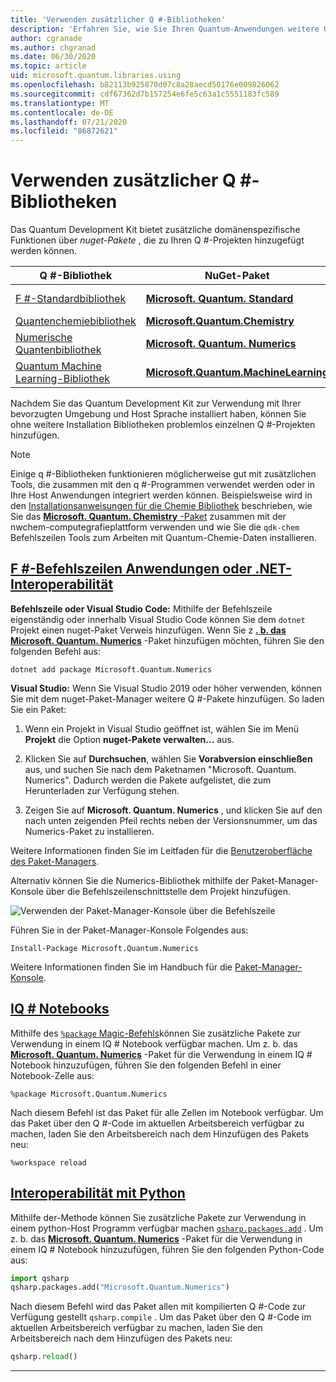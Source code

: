 ```yaml
---
title: 'Verwenden zusätzlicher Q #-Bibliotheken'
description: 'Erfahren Sie, wie Sie Ihren Quantum-Anwendungen weitere Q #-Bibliotheken hinzufügen.'
author: cgranade
ms.author: chgranad
ms.date: 06/30/2020
ms.topic: article
uid: microsoft.quantum.libraries.using
ms.openlocfilehash: b82113b925870d07c8a28aecd50176e009826062
ms.sourcegitcommit: cdf67362d7b157254e6fe5c63a1c5551183fc589
ms.translationtype: MT
ms.contentlocale: de-DE
ms.lasthandoff: 07/21/2020
ms.locfileid: "86872621"
---
```

# <a name="using-additional-q-libraries"></a>Verwenden zusätzlicher Q #-Bibliotheken

Das Quantum Development Kit bietet zusätzliche domänenspezifische Funktionen über _nuget-Pakete_ , die zu Ihren Q #-Projekten hinzugefügt werden können.

| Q #-Bibliothek  | NuGet-Paket | Hinweise |
|---------|---------|--------|
| [F #-Standardbibliothek](xref:microsoft.quantum.libraries.standard.intro) | [**Microsoft. Quantum. Standard**](https://www.nuget.org/packages/Microsoft.Quantum.Standard) | Standardmäßig inbegriffen |
| [Quantenchemiebibliothek](xref:microsoft.quantum.chemistry.concepts.intro) | [**Microsoft.Quantum.Chemistry**](https://www.nuget.org/packages/Microsoft.Quantum.Chemistry) | |
| [Numerische Quantenbibliothek](xref:microsoft.quantum.numerics.intro) | [**Microsoft. Quantum. Numerics**](https://www.nuget.org/packages/Microsoft.Quantum.Numerics) | |
| [Quantum Machine Learning-Bibliothek](xref:microsoft.quantum.libraries.machine-learning.intro) | [**Microsoft.Quantum.MachineLearning**](https://www.nuget.org/packages/Microsoft.Quantum.MachineLearning) | |

Nachdem Sie das Quantum Development Kit zur Verwendung mit Ihrer bevorzugten Umgebung und Host Sprache installiert haben, können Sie ohne weitere Installation Bibliotheken problemlos einzelnen Q #-Projekten hinzufügen.

> [!NOTE]
> Einige q #-Bibliotheken funktionieren möglicherweise gut mit zusätzlichen Tools, die zusammen mit den q #-Programmen verwendet werden oder in Ihre Host Anwendungen integriert werden können.
> Beispielsweise wird in den [Installationsanweisungen für die Chemie Bibliothek](xref:microsoft.quantum.chemistry.concepts.installation) beschrieben, wie Sie das [ **Microsoft. Quantum. Chemistry** -Paket](https://www.nuget.org/packages/Microsoft.Quantum.Chemistry) zusammen mit der nwchem-computegrafieplattform verwenden und wie Sie die `qdk-chem` Befehlszeilen Tools zum Arbeiten mit Quantum-Chemie-Daten installieren.

## <a name="q-command-line-applications-or-net-interopability"></a>[F #-Befehlszeilen Anwendungen oder .NET-Interoperabilität](#tab/tabid-csproj)

**Befehlszeile oder Visual Studio Code:** Mithilfe der Befehlszeile eigenständig oder innerhalb Visual Studio Code können Sie dem `dotnet` Projekt einen nuget-Paket Verweis hinzufügen.
Wenn Sie z [**. b. das Microsoft. Quantum. Numerics**](https://www.nuget.org/packages/Microsoft.Quantum.Numerics) -Paket hinzufügen möchten, führen Sie den folgenden Befehl aus:

```dotnetcli
dotnet add package Microsoft.Quantum.Numerics
```

**Visual Studio:** Wenn Sie Visual Studio 2019 oder höher verwenden, können Sie mit dem nuget-Paket-Manager weitere Q #-Pakete hinzufügen.
So laden Sie ein Paket: 
1. Wenn ein Projekt in Visual Studio geöffnet ist, wählen Sie im Menü **Projekt** die Option **nuget-Pakete verwalten...** aus.

2. Klicken Sie auf **Durchsuchen**, wählen Sie **Vorabversion einschließen** aus, und suchen Sie nach dem Paketnamen "Microsoft. Quantum. Numerics". Dadurch werden die Pakete aufgelistet, die zum Herunterladen zur Verfügung stehen.

3. Zeigen Sie auf **Microsoft. Quantum. Numerics** , und klicken Sie auf den nach unten zeigenden Pfeil rechts neben der Versionsnummer, um das Numerics-Paket zu installieren.

Weitere Informationen finden Sie im Leitfaden für die [Benutzeroberfläche des Paket-Managers](https://docs.microsoft.com/nuget/tools/package-manager-ui).

Alternativ können Sie die Numerics-Bibliothek mithilfe der Paket-Manager-Konsole über die Befehlszeilenschnittstelle dem Projekt hinzufügen.

![Verwenden der Paket-Manager-Konsole über die Befehlszeile](~/media/vs2017-nuget-console-menu.png)

Führen Sie in der Paket-Manager-Konsole Folgendes aus:

```
Install-Package Microsoft.Quantum.Numerics
```

Weitere Informationen finden Sie im Handbuch für die [Paket-Manager-Konsole](https://docs.microsoft.com/nuget/tools/package-manager-console).

## <a name="iq-notebooks"></a>[IQ # Notebooks](#tab/tabid-notebook)

Mithilfe des [ `%package` Magic-Befehls](xref:microsoft.quantum.iqsharp.magic-ref.package)können Sie zusätzliche Pakete zur Verwendung in einem IQ # Notebook verfügbar machen.
Um z. b. das [**Microsoft. Quantum. Numerics**](https://www.nuget.org/packages/Microsoft.Quantum.Numerics) -Paket für die Verwendung in einem IQ # Notebook hinzuzufügen, führen Sie den folgenden Befehl in einer Notebook-Zelle aus:

```
%package Microsoft.Quantum.Numerics
```

Nach diesem Befehl ist das Paket für alle Zellen im Notebook verfügbar.
Um das Paket über den Q #-Code im aktuellen Arbeitsbereich verfügbar zu machen, laden Sie den Arbeitsbereich nach dem Hinzufügen des Pakets neu:

```
%workspace reload
```

## <a name="python-interoperability"></a>[Interoperabilität mit Python](#tab/tabid-python)


Mithilfe der-Methode können Sie zusätzliche Pakete zur Verwendung in einem python-Host Programm verfügbar machen [`qsharp.packages.add`](https://docs.microsoft.com/python/qsharp/qsharp.packages.packages) .
Um z. b. das [**Microsoft. Quantum. Numerics**](https://www.nuget.org/packages/Microsoft.Quantum.Numerics) -Paket für die Verwendung in einem IQ # Notebook hinzuzufügen, führen Sie den folgenden Python-Code aus:

```python
import qsharp
qsharp.packages.add("Microsoft.Quantum.Numerics")
```

Nach diesem Befehl wird das Paket allen mit kompilierten Q #-Code zur Verfügung gestellt `qsharp.compile` .
Um das Paket über den Q #-Code im aktuellen Arbeitsbereich verfügbar zu machen, laden Sie den Arbeitsbereich nach dem Hinzufügen des Pakets neu:

```python
qsharp.reload()
```

***
